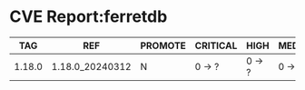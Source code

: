 # CVE Report:ferretdb
|  TAG   |       REF       | PROMOTE | CRITICAL |  HIGH  | MEDIUM |  LOW   | UNKNOWN |
|--------|-----------------|---------|----------|--------|--------|--------|---------|
| 1.18.0 | 1.18.0_20240312 | N       | 0 -> ?   | 0 -> ? | 0 -> ? | 0 -> ? | 0 -> ?  |
